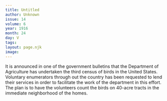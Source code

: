```yaml
---
title: Untitled
author: Unknown
issue: 14
volume: 6
year: 1916
month: 24
day: V
tags:
layout: page.njk
image:
---
```

It is announced in one of the government bulletins that the Department of Agriculture has undertaken the third census of birds in the United States. Voluntary enumerators through out the country has been requested to lend their services in order to facilitate the work of the department in this effort. The plan is to have the volunteers count the birds on 40-acre tracts in the immediate neighborhood of the homes.   




